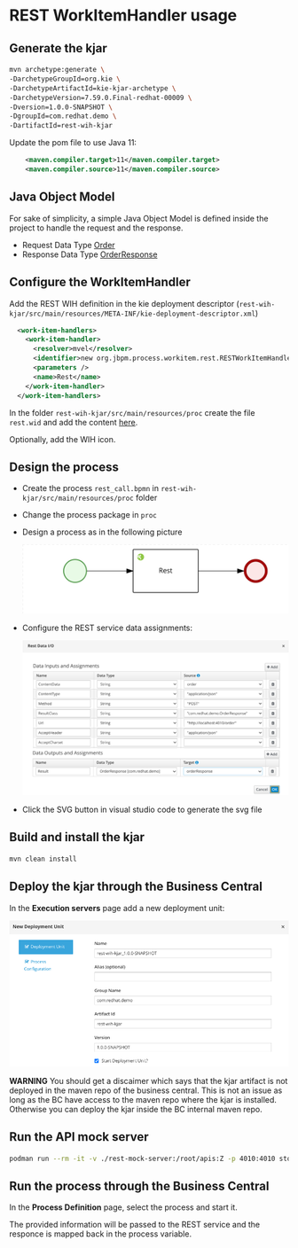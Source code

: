 # REST WorkItemHandler usage

## Generate the kjar

```sh
mvn archetype:generate \
-DarchetypeGroupId=org.kie \
-DarchetypeArtifactId=kie-kjar-archetype \
-DarchetypeVersion=7.59.0.Final-redhat-00009 \
-Dversion=1.0.0-SNAPSHOT \
-DgroupId=com.redhat.demo \
-DartifactId=rest-wih-kjar
```

Update the pom file to use Java 11:

```xml
    <maven.compiler.target>11</maven.compiler.target>
    <maven.compiler.source>11</maven.compiler.source>
```

## Java Object Model

For sake of simplicity, a simple Java Object Model is defined inside the project to handle the request and the response.

- Request Data Type [Order](rest-wih-kjar/src/main/java/com/redhat/demo/Order.java)
- Response Data Type [OrderResponse](rest-wih-kjar/src/main/java/com/redhat/demo/OrderResponse.java)

## Configure the WorkItemHandler

Add the REST WIH definition in the kie deployment descriptor (`rest-wih-kjar/src/main/resources/META-INF/kie-deployment-descriptor.xml`)

```xml
  <work-item-handlers>
    <work-item-handler>
      <resolver>mvel</resolver>
      <identifier>new org.jbpm.process.workitem.rest.RESTWorkItemHandler(classLoader)</identifier>
      <parameters />
      <name>Rest</name>
    </work-item-handler>
  </work-item-handlers>
```

In the folder `rest-wih-kjar/src/main/resources/proc` create the file `rest.wid` and add the content [here](rest-wih-kjar/src/main/resources/proc/rest.wid).

Optionally, add the WIH icon.

## Design the process

- Create the process `rest_call.bpmn` in `rest-wih-kjar/src/main/resources/proc` folder

- Change the process package in `proc`

- Design a process as in the following picture

  ![rest proc](rest-wih-kjar/src/main/resources/proc/rest_call-svg.svg)

- Configure the REST service data assignments:

  ![data assignments](docs/data-assignments.png)

- Click the SVG button in visual studio code to generate the svg file

## Build and install the kjar

```sh
mvn clean install
```

## Deploy the kjar through the Business Central

In the **Execution servers** page add a new deployment unit:

![deployment form](docs/deploy-bc.png)

**WARNING** You should get a discaimer which says that the kjar artifact is not deployed in the maven repo of the business central. This is not an issue as long as the BC have access to the maven repo where the kjar is installed. Otherwise you can deploy the kjar inside the BC internal maven repo.

## Run the API mock server

```sh
podman run --rm -it -v ./rest-mock-server:/root/apis:Z -p 4010:4010 stoplight/prism  mock -h 0.0.0.0 /root/apis/order-api.yaml
```

## Run the process through the Business Central

In the **Process Definition** page, select the process and start it.

The provided information will be passed to the REST service and the responce is mapped back in the process variable.